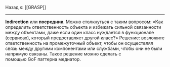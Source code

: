 Назад к: [[GRASP]]

---
**Indirection** или **посредник**. Можно столкнуться с таким вопросом: «Как определить ответственность объекта и избежать сильной связанности между объектами, даже если один класс нуждается в функционале (сервисах), который предоставляет другой класс?»
Решение: возложите ответственность на промежуточный объект, чтобы он осуществлял связь между другими компонентами или службами, чтобы они не были напрямую связаны. Такое решение можно сделать с помощью GoF паттерна медиатор.